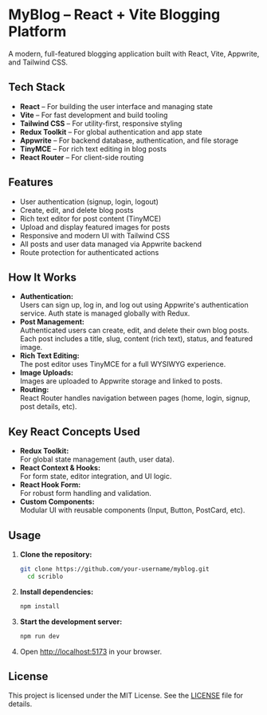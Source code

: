 # MyBlog – React + Vite Blogging Platform

A modern, full-featured blogging application built with React, Vite, Appwrite, and Tailwind CSS.

## Tech Stack

- **React** – For building the user interface and managing state
- **Vite** – For fast development and build tooling
- **Tailwind CSS** – For utility-first, responsive styling
- **Redux Toolkit** – For global authentication and app state
- **Appwrite** – For backend database, authentication, and file storage
- **TinyMCE** – For rich text editing in blog posts
- **React Router** – For client-side routing

## Features

- User authentication (signup, login, logout)
- Create, edit, and delete blog posts
- Rich text editor for post content (TinyMCE)
- Upload and display featured images for posts
- Responsive and modern UI with Tailwind CSS
- All posts and user data managed via Appwrite backend
- Route protection for authenticated actions

## How It Works

- **Authentication:**  
  Users can sign up, log in, and log out using Appwrite's authentication service. Auth state is managed globally with Redux.
- **Post Management:**  
  Authenticated users can create, edit, and delete their own blog posts. Each post includes a title, slug, content (rich text), status, and featured image.
- **Rich Text Editing:**  
  The post editor uses TinyMCE for a full WYSIWYG experience.
- **Image Uploads:**  
  Images are uploaded to Appwrite storage and linked to posts.
- **Routing:**  
  React Router handles navigation between pages (home, login, signup, post details, etc).

## Key React Concepts Used

- **Redux Toolkit:**  
  For global state management (auth, user data).
- **React Context & Hooks:**  
  For form state, editor integration, and UI logic.
- **React Hook Form:**  
  For robust form handling and validation.
- **Custom Components:**  
  Modular UI with reusable components (Input, Button, PostCard, etc).

## Usage

1. **Clone the repository:**
   ```sh
   git clone https://github.com/your-username/myblog.git
     cd scriblo
     ```
  
  2. **Install dependencies:**
     ```sh
     npm install
     ```
  
  3. **Start the development server:**
     ```sh
     npm run dev
     ```
  
  4. Open [http://localhost:5173](http://localhost:5173) in your browser.
  
  ## License
  
  This project is licensed under the MIT License. See the [LICENSE](LICENSE) file for details.
  